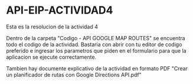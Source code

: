 # API-EIP-ACTIVIDAD4
Esta es la resolucion de la actividad 4

Dentro de la carpeta "Codigo - API GOOGLE MAP ROUTES" se encuentra todo el codigo de la actividad. Bastaria con abrir con tu editor de codigo preferido e ingresar los parametros que piden en el formulario para que la aplicacion se ejecute correctamente.

Tambien hay documente explicativo de la actividad en formato PDF "Crear un planificador de rutas con Google Directions API.pdf"
